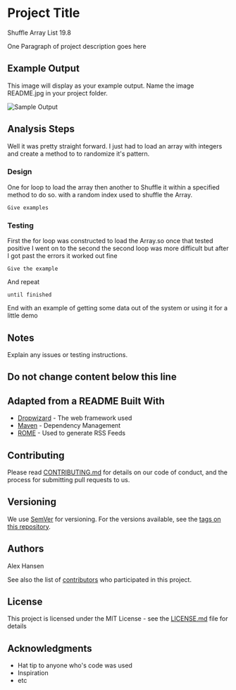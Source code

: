 # Project Title
Shuffle Array List 19.8

One Paragraph of project description goes here

## Example Output

This image will display as your example output. Name the image README.jpg in your project folder.

![Sample Output](README.jpg)

## Analysis Steps

Well it was pretty straight forward. I just had to load an array with integers 
and create a method to to randomize it's pattern.

### Design

One for loop to load the array then another to Shuffle it within a 
specified method to do so. with a random index used to shuffle the Array. 

```
Give examples
```

### Testing

First the for loop was constructed to load the Array.so once that tested positive I went on to the second
the second loop was more difficult but after I got past the errors it worked out fine

```
Give the example
```

And repeat

```
until finished
```

End with an example of getting some data out of the system or using it for a little demo

## Notes

Explain any issues or testing instructions.

## Do not change content below this line
## Adapted from a README Built With

* [Dropwizard](http://www.dropwizard.io/1.0.2/docs/) - The web framework used
* [Maven](https://maven.apache.org/) - Dependency Management
* [ROME](https://rometools.github.io/rome/) - Used to generate RSS Feeds

## Contributing

Please read [CONTRIBUTING.md](https://gist.github.com/PurpleBooth/b24679402957c63ec426) for details on our code of conduct, and the process for submitting pull requests to us.

## Versioning

We use [SemVer](http://semver.org/) for versioning. For the versions available, see the [tags on this repository](https://github.com/your/project/tags). 

## Authors

Alex Hansen

See also the list of [contributors](https://github.com/your/project/contributors) who participated in this project.

## License

This project is licensed under the MIT License - see the [LICENSE.md](LICENSE.md) file for details

## Acknowledgments

* Hat tip to anyone who's code was used
* Inspiration
* etc
